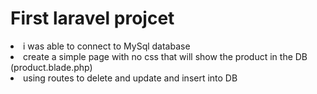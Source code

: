 <h1>First laravel projcet</h1>
<p>
    <li>    i was able to connect to MySql database</li>
    <li>create a simple page with no css that will show the product in the DB (product.blade.php)</li>
    <li>using routes to delete and update and insert into DB</li>
    
</p>
